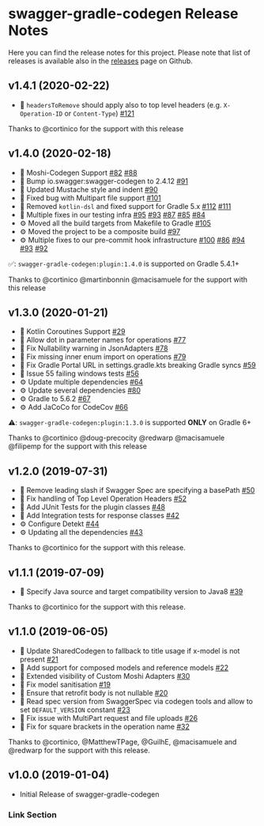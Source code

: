 # swagger-gradle-codegen Release Notes

Here you can find the release notes for this project. Please note that list of releases is available also in the [releases](https://github.com/Yelp/swagger-gradle-codegen/releases) page on Github.

## v1.4.1 (2020-02-22)

* 🐛 `headersToRemove` should apply also to top level headers (e.g. `X-Operation-ID` or `Content-Type`) [#121]

Thanks to @cortinico for the support with this release

## v1.4.0 (2020-02-18)

* 🎁 Moshi-Codegen Support [#82] [#88]
* 🎁 Bump io.swagger:swagger-codegen to 2.4.12 [#91]
* 🎁 Updated Mustache style and indent [#90]
* 🐛 Fixed bug with Multipart file support [#101]
* 🐛 Removed `kotlin-dsl` and fixed support for Gradle 5.x [#112] [#111]
* 🧪 Multiple fixes in our testing infra [#95] [#93] [#87] [#85] [#84]
* ⚙️ Moved all the build targets from Makefile to Gradle [#105]
* ⚙️ Moved the project to be a composite build [#97]
* ⚙️ Multiple fixes to our pre-commit hook infrastructure [#100] [#86] [#94] [#93] [#92]

✅: `swagger-gradle-codegen:plugin:1.4.0` is supported on Gradle 5.4.1+

Thanks to @cortinico @martinbonnin @macisamuele for the support with this release

## v1.3.0 (2020-01-21)

* 🎁 Kotlin Coroutines Support [#29]
* 🐛 Allow dot in parameter names for operations [#77]
* 🐛 Fix Nullability warning in JsonAdapters [#78]
* 🐛 Fix missing inner enum import on operations [#79]
* 🐛 Fix Gradle Portal URL in settings.gradle.kts breaking Gradle syncs [#59]
* 🐛 Issue 55 failing windows tests [#56]
* ⚙️ Update multiple dependencies [#64]
* ⚙️ Update several dependencies [#80]
* ⚙️ Gradle to 5.6.2 [#67]
* ⚙️ Add JaCoCo for CodeCov [#66]

⚠️: `swagger-gradle-codegen:plugin:1.3.0` is supported **ONLY** on Gradle 6+

Thanks to @cortinico @doug-precocity @redwarp @macisamuele @filipemp for the support with this release

## v1.2.0 (2019-07-31)

* 🎁 Remove leading slash if Swagger Spec are specifying a basePath [#50]
* 🐛 Fix handling of Top Level Operation Headers [#52]
* 🧪 Add JUnit Tests for the plugin classes [#48]
* 🧪 Add Integration tests for response classes [#42]
* ⚙️ Configure Detekt [#44]
* ⚙️ Updating all the dependencies [#43]

Thanks to @cortinico for the support with this release.

## v1.1.1 (2019-07-09)

* 🐛 Specify Java source and target compatibility version to Java8 [#39]

Thanks to @cortinico for the support with this release.

## v1.1.0 (2019-06-05)

* 🎁 Update SharedCodegen to fallback to title usage if x-model is not present [#21]
* 🎁 Add support for composed models and reference models [#22]
* 🎁 Extended visibility of Custom Moshi Adapters [#30]
* 🐛 Fix model sanitisation [#19]
* 🐛 Ensure that retrofit body is not nullable [#20]
* 🐛 Read spec version from SwaggerSpec via codegen tools and allow to set `DEFAULT_VERSION` constant [#23]
* 🐛 Fix issue with MultiPart request and file uploads [#26]
* 🐛 Fix for square brackets in the operation name [#32]

Thanks to @cortinico, @MatthewTPage, @GuilhE, @macisamuele and @redwarp for the support with this release.

## v1.0.0 (2019-01-04)

* Initial Release of swagger-gradle-codegen

### Link Section

[#19]: https://github.com/Yelp/swagger-gradle-codegen/pull/19/
[#20]: https://github.com/Yelp/swagger-gradle-codegen/pull/20/
[#21]: https://github.com/Yelp/swagger-gradle-codegen/pull/21/
[#22]: https://github.com/Yelp/swagger-gradle-codegen/pull/22/
[#23]: https://github.com/Yelp/swagger-gradle-codegen/pull/23/
[#26]: https://github.com/Yelp/swagger-gradle-codegen/pull/26/
[#29]: https://github.com/Yelp/swagger-gradle-codegen/pull/29/
[#30]: https://github.com/Yelp/swagger-gradle-codegen/pull/30/
[#32]: https://github.com/Yelp/swagger-gradle-codegen/pull/32/
[#39]: https://github.com/Yelp/swagger-gradle-codegen/pull/39/
[#42]: https://github.com/Yelp/swagger-gradle-codegen/pull/42/
[#43]: https://github.com/Yelp/swagger-gradle-codegen/pull/43/
[#44]: https://github.com/Yelp/swagger-gradle-codegen/pull/44/
[#48]: https://github.com/Yelp/swagger-gradle-codegen/pull/48/
[#50]: https://github.com/Yelp/swagger-gradle-codegen/pull/50/
[#52]: https://github.com/Yelp/swagger-gradle-codegen/pull/52/
[#56]: https://github.com/Yelp/swagger-gradle-codegen/pull/56/
[#59]: https://github.com/Yelp/swagger-gradle-codegen/pull/59/
[#64]: https://github.com/Yelp/swagger-gradle-codegen/pull/64/
[#66]: https://github.com/Yelp/swagger-gradle-codegen/pull/66/
[#67]: https://github.com/Yelp/swagger-gradle-codegen/pull/67/
[#77]: https://github.com/Yelp/swagger-gradle-codegen/pull/77/
[#78]: https://github.com/Yelp/swagger-gradle-codegen/pull/78/
[#79]: https://github.com/Yelp/swagger-gradle-codegen/pull/79/
[#80]: https://github.com/Yelp/swagger-gradle-codegen/pull/80/
[#82]: https://github.com/Yelp/swagger-gradle-codegen/pull/82/
[#84]: https://github.com/Yelp/swagger-gradle-codegen/pull/84/
[#85]: https://github.com/Yelp/swagger-gradle-codegen/pull/85/
[#86]: https://github.com/Yelp/swagger-gradle-codegen/pull/86/
[#87]: https://github.com/Yelp/swagger-gradle-codegen/pull/87/
[#88]: https://github.com/Yelp/swagger-gradle-codegen/pull/88/
[#90]: https://github.com/Yelp/swagger-gradle-codegen/pull/90/
[#91]: https://github.com/Yelp/swagger-gradle-codegen/pull/91/
[#92]: https://github.com/Yelp/swagger-gradle-codegen/pull/92/
[#93]: https://github.com/Yelp/swagger-gradle-codegen/pull/93/
[#93]: https://github.com/Yelp/swagger-gradle-codegen/pull/93/
[#94]: https://github.com/Yelp/swagger-gradle-codegen/pull/94/
[#95]: https://github.com/Yelp/swagger-gradle-codegen/pull/95/
[#97]: https://github.com/Yelp/swagger-gradle-codegen/pull/97/
[#100]: https://github.com/Yelp/swagger-gradle-codegen/pull/100/
[#101]: https://github.com/Yelp/swagger-gradle-codegen/pull/101/
[#105]: https://github.com/Yelp/swagger-gradle-codegen/pull/105/
[#111]: https://github.com/Yelp/swagger-gradle-codegen/pull/111/
[#112]: https://github.com/Yelp/swagger-gradle-codegen/pull/112/
[#121]: https://github.com/Yelp/swagger-gradle-codegen/pull/121/
